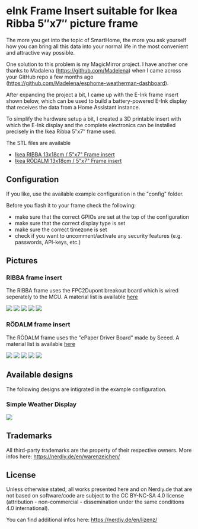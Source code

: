 

# eInk Frame Insert suitable for Ikea Ribba 5″x7″ picture frame

The more you get into the topic of SmartHome, the more you ask yourself how you can bring all this data into your normal life in the most convenient and attractive way possible.

One solution to this problem is my MagicMirror project. I have another one thanks to Madalena (https://github.com/Madelena) when I came across your GitHub repo a few months ago (https://github.com/Madelena/esphome-weatherman-dashboard). 

After expanding the project a bit, I came up with the E-Ink frame insert shown below, which can be used to build a battery-powered E-Ink display that receives the data from a Home Assistant instance.

To simplify the hardware setup a bit, I created a 3D printable insert with which the E-Ink display and the complete electronics can be installed precisely in the Ikea Ribba 5″x7″ frame used.

The STL files are available 
 - [Ikea RIBBA 13x18cm / 5"x7" Frame insert](https://nerdiy.de/en/product-2/eink-frame-insert-suitable-for-ikea-ribba-5x7-picture-frame-3d-printable-stl-files/)
 - [Ikea RÖDALM 13x18cm / 5"x7" Frame insert](https://nerdiy.de/en/product-2/ikea-roedalm-eink-rahmeneinsatz-fuer-13x18cm-5x7-bilderrahmen-3d-druckbar-stl-dateien/)

## Configuration
If you like, use the available example configuration in the "config" folder.

Before you flash it to your frame check the following:
- make sure that the correct GPIOs are set at the top of the configuration
- make sure that the correct display type is set
- make sure the correct timezone is set
- check if you want to uncomment/activate any security features (e.g. passwords, API-keys, etc.)

## Pictures

### RIBBA frame insert
The RIBBA frame uses the FPC2Dupont breakout board which is wired seperately to the MCU. A material list is available [here](https://nerdiy.de/en/product-2/eink-frame-insert-suitable-for-ikea-ribba-5x7-picture-frame-3d-printable-stl-files/)

![](https://github.com/Nerdiyde/ESPHomeSnippets/blob/main/Snippets/eInk_frame_insert_ribba_5inchX7inch/images/ribba_insert/1.png)
![](https://github.com/Nerdiyde/ESPHomeSnippets/blob/main/Snippets/eInk_frame_insert_ribba_5inchX7inch/images/ribba_insert/2.png)
![](https://github.com/Nerdiyde/ESPHomeSnippets/blob/main/Snippets/eInk_frame_insert_ribba_5inchX7inch/images/ribba_insert/3.png)
![](https://github.com/Nerdiyde/ESPHomeSnippets/blob/main/Snippets/eInk_frame_insert_ribba_5inchX7inch/images/ribba_insert/4.png)
![](https://github.com/Nerdiyde/ESPHomeSnippets/blob/main/Snippets/eInk_frame_insert_ribba_5inchX7inch/images/ribba_insert/5.png)

### RÖDALM frame insert
The RÖDALM frame uses the "ePaper Driver Board" made by Seeed. A material list is available [here](https://nerdiy.de/en/product-2/ikea-roedalm-eink-rahmeneinsatz-fuer-13x18cm-5x7-bilderrahmen-3d-druckbar-stl-dateien/)

![](https://github.com/Nerdiyde/ESPHomeSnippets/blob/main/Snippets/eInk_frame_insert_ribba_5inchX7inch/images/roedalm_insert/1.png)
![](https://github.com/Nerdiyde/ESPHomeSnippets/blob/main/Snippets/eInk_frame_insert_ribba_5inchX7inch/images/roedalm_insert/2.png)
![](https://github.com/Nerdiyde/ESPHomeSnippets/blob/main/Snippets/eInk_frame_insert_ribba_5inchX7inch/images/roedalm_insert/3.png)
![](https://github.com/Nerdiyde/ESPHomeSnippets/blob/main/Snippets/eInk_frame_insert_ribba_5inchX7inch/images/roedalm_insert/4.png)
![](https://github.com/Nerdiyde/ESPHomeSnippets/blob/main/Snippets/eInk_frame_insert_ribba_5inchX7inch/images/roedalm_insert/5.png)

## Available designs
The following designs are intigrated in the example configuration.

### Simple Weather Display

![](https://github.com/Nerdiyde/ESPHomeSnippets/blob/main/Snippets/eInk_frame_insert_ribba_5inchX7inch/images/designs/1.png)

## Trademarks

All third-party trademarks are the property of their respective owners. More infos here: https://nerdiy.de/en/warenzeichen/  

## License

Unless otherwise stated, all works presented here and on Nerdiy.de that are not based on software/code are subject to the CC BY-NC-SA 4.0 license (attribution - non-commercial - dissemination under the same conditions 4.0 international).

You can find additional infos here: https://nerdiy.de/en/lizenz/
